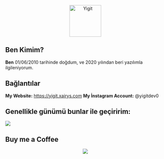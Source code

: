 <p align="center">
  <img width="100" src="https://yigit.xairys.com/assets/img/yigit.png" alt="Yigit">
</p>

## Ben Kimim?
**Ben** 01/06/2010 tarihinde doğdum, ve 2020 yılından beri yazılımla ilgileniyorum.

## Bağlantılar
**My Website:** https://yigit.xairys.com
**My İnstagram Account:** @yigitdev0

<h2 width="100%"> Genellikle günümü bunlar ile geçiririm:</h2>
<img src="https://skillicons.dev/icons?i=bootstrap,replit,css,html,js,discord,cloudflare,codepen,express,git,github,nodejs,python,react,kotlin" />

## Buy me a Coffee

 <p align="center">
 <a href="https://www.buymeacoffee.com/yigitkabak">
 <img src="https://img.buymeacoffee.com/button-api/?text=Buymeacoffee&emoji=&slug=codetilki&button_colour=FFDD00&font_colour=000000&font_family=Comic&outline_colour=000000&coffee_colour=ffffff">
 </a>
 </p>
